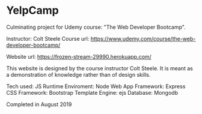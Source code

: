 # YelpCamp
Culminating project for Udemy course: "The Web Developer Bootcamp".

Instructor: Colt Steele
Course url: https://www.udemy.com/course/the-web-developer-bootcamp/

Website url: https://frozen-stream-29990.herokuapp.com/

This website is designed by the course instructor Colt Steele. It is meant as a demonstration of knowledge rather than of design skills. 

Tech used:
JS Runtime Enviroment: Node
Web App Framework: Express
CSS Framework: Bootstrap
Template Engine: ejs
Database: Mongodb

Completed in August 2019
